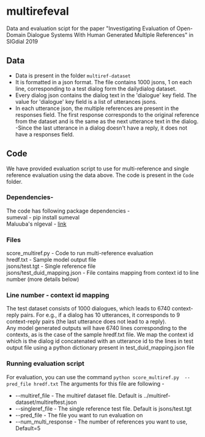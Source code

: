 # multirefeval
Data and evaluation scipt for the paper "Investigating Evaluation of Open-Domain Dialogue Systems With Human Generated Multiple References" in SIGdial 2019

## Data
- Data is present in the folder `multiref-dataset`
- It is formatted in a json format. The file contains 1000 jsons, 1 on each line, corresponding to a test dialog form the dailydialog dataset.
- Every dialog json contains the dialog text in the 'dialogue' key field. The value for 'dialogue' key field is a list of utterances jsons.
- In each utterance json, the multiple references are present in the responses field. The first response corresponds to the original reference from the dataset and is the same as the next utterance text in the dialog.
 -Since the last utterance in a dialog doesn't have a reply, it does not have a responses field.

## Code 
We have provided evaluation script to use for multi-reference and single reference evaluation using the data above. The code is present in the `Code` folder.

### Dependencies-
The code has following package dependencies -\
sumeval - pip install sumeval\
Maluuba's nlgeval - [link](https://github.com/Maluuba/nlg-eval)

### Files
score_multiref.py - Code to run multi-reference evaluation\
hredf.txt - Sample model output file\
jsons/test.tgt - Single reference file\
jsons/test_duid_mapping.json - File contains mapping from context id to line number (more details below)

### Line number - context id mapping
The test dataset consists of 1000 dialogues, which leads to 6740 context-reply pairs. For e.g., if a dialog has 10 utterances, it corresponds to 9 context-reply pairs (the last utterance does not lead to a reply).\
Any model generated outputs will have 6740 lines corresponding to the contexts, as is the case of the sample hredf.txt file. 
We map the context id which is the dialog id concatenated with an utterance id to the lines in test output file using a python dictionary present in test_duid_mapping.json file

### Running evaluation script
For evaluation, you can use the command 
`python score_multiref.py  --pred_file hredf.txt`
The arguments for this file are following - 
 - --multiref_file - The multiref dataset file. Default is ../multiref-dataset/multireftest.json
 - --singleref_file - The single reference test file. Default is jsons/test.tgt
 - --pred_file - The file you want to run evaluation on
 - --num_multi_response - The number of references you want to use, Default=5
